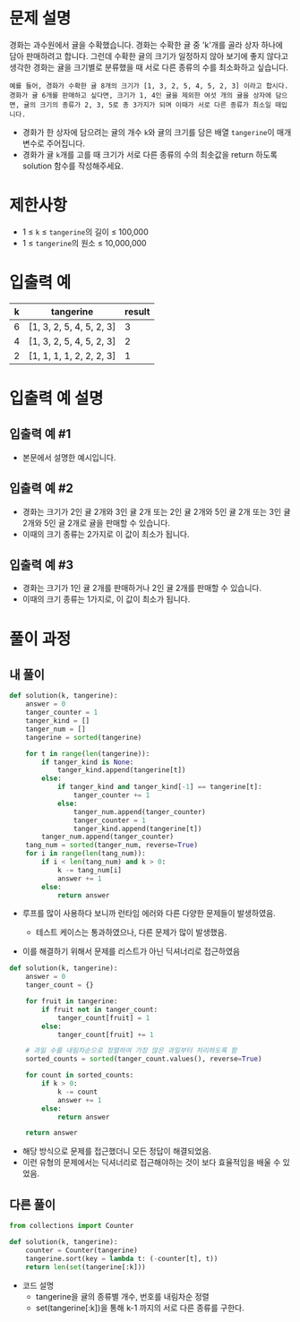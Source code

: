 # 문제 설명
경화는 과수원에서 귤을 수확했습니다. 경화는 수확한 귤 중 'k'개를 골라 상자 하나에 담아 판매하려고 합니다. 그런데 수확한 귤의 크기가 일정하지 않아 보기에 좋지 않다고 생각한 경화는 귤을 크기별로 분류했을 때 서로 다른 종류의 수를 최소화하고 싶습니다.

```
예를 들어, 경화가 수확한 귤 8개의 크기가 [1, 3, 2, 5, 4, 5, 2, 3] 이라고 합시다. 경화가 귤 6개를 판매하고 싶다면, 크기가 1, 4인 귤을 제외한 여섯 개의 귤을 상자에 담으면, 귤의 크기의 종류가 2, 3, 5로 총 3가지가 되며 이때가 서로 다른 종류가 최소일 때입니다.
```

- 경화가 한 상자에 담으려는 귤의 개수 `k`와 귤의 크기를 담은 배열 `tangerine`이 매개변수로 주어집니다. 
- 경화가 귤 `k`개를 고를 때 크기가 서로 다른 종류의 수의 최솟값을 return 하도록 solution 함수를 작성해주세요.

# 제한사항
- 1 ≤ `k` ≤ `tangerine`의 길이 ≤ 100,000
- 1 ≤ `tangerine`의 원소 ≤ 10,000,000

# 입출력 예

|k|tangerine|result|
|--|--|--|
|6|[1, 3, 2, 5, 4, 5, 2, 3]|3|
|4|[1, 3, 2, 5, 4, 5, 2, 3]|2|
|2|[1, 1, 1, 1, 2, 2, 2, 3]|1|

# 입출력 예 설명
## 입출력 예 #1

- 본문에서 설명한 예시입니다.

## 입출력 예 #2

- 경화는 크기가 2인 귤 2개와 3인 귤 2개 또는 2인 귤 2개와 5인 귤 2개 또는 3인 귤 2개와 5인 귤 2개로 귤을 판매할 수 있습니다.
- 이때의 크기 종류는 2가지로 이 값이 최소가 됩니다.

## 입출력 예 #3

- 경화는 크기가 1인 귤 2개를 판매하거나 2인 귤 2개를 판매할 수 있습니다.
- 이때의 크기 종류는 1가지로, 이 값이 최소가 됩니다.

# 풀이 과정
## 내 풀이

```python
def solution(k, tangerine):
    answer = 0
    tanger_counter = 1
    tanger_kind = []
    tanger_num = []
    tangerine = sorted(tangerine)

    for t in range(len(tangerine)):
        if tanger_kind is None:
            tanger_kind.append(tangerine[t])
        else:
            if tanger_kind and tanger_kind[-1] == tangerine[t]:
                tanger_counter += 1
            else:
                tanger_num.append(tanger_counter)
                tanger_counter = 1
                tanger_kind.append(tangerine[t])
        tanger_num.append(tanger_counter)
    tang_num = sorted(tanger_num, reverse=True)
    for i in range(len(tang_num)):
        if i < len(tang_num) and k > 0:
            k -= tang_num[i]
            answer += 1
        else:
            return answer
``` 
- 루프를 많이 사용하다 보니까 런타임 에러와 다른 다양한 문제들이 발생하였음.
    - 테스트 케이스는 통과하였으나, 다른 문제가 많이 발생했음.

- 이를 해결하기 위해서 문제를 리스트가 아닌 딕셔너리로 접근하였음

```python
def solution(k, tangerine):
    answer = 0
    tanger_count = {}

    for fruit in tangerine:
        if fruit not in tanger_count:
            tanger_count[fruit] = 1
        else:
            tanger_count[fruit] += 1

    # 과일 수를 내림차순으로 정렬하여 가장 많은 과일부터 처리하도록 함
    sorted_counts = sorted(tanger_count.values(), reverse=True)

    for count in sorted_counts:
        if k > 0:
            k -= count
            answer += 1
        else:
            return answer

    return answer
```
- 해당 방식으로 문제를 접근했더니 모든 정답이 해결되었음.
- 이런 유형의 문제에서는 딕셔너리로 접근해야하는 것이 보다 효율적임을 배울 수 있었음.

## 다른 풀이
```python
from collections import Counter

def solution(k, tangerine):
    counter = Counter(tangerine)
    tangerine.sort(key = lambda t: (-counter[t], t))
    return len(set(tangerine[:k]))
```
- 코드 설명
    - tangerine을 귤의 종류별 개수, 번호를 내림차순 정렬
    - set(tangerine[:k])을 통해 k-1 까지의 서로 다른 종류를 구한다.